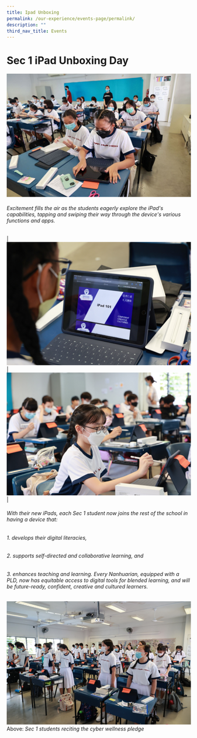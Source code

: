 ```yaml
---
title: Ipad Unboxing
permalink: /our-experience/events-page/permalink/
description: ""
third_nav_title: Events
---
```

# Sec 1 iPad Unboxing Day

![](/images/Sec%201%20iPad%20Unboxing%20(24)%20-%20Edited.png)

###### Excitement fills the air as the students eagerly explore the iPad's capabilities, tapping and swiping their way through the device's various functions and apps.

|![](/images/Sec%201%20iPad%20Unboxing%20(150)edited.jpg)  | ![](/images/Sec%201%20iPad%20Unboxing%20(115)%20edited.jpg)|

###### With their new iPads, each Sec 1 student now joins the rest of the school in having a device that:
###### 
###### 1.  develops their digital literacies,
######     
###### 2.  supports self-directed and collaborative learning, and
######     
###### 3.  enhances teaching and learning. Every Nanhuarian, equipped with a PLD, now has equitable access to digital tools for blended learning, and will be future-ready, confident, creative and cultured learners.

![](/images/Sec%201%20iPad%20Unboxing%20(162)%20edited.jpg)
Above: *Sec 1 students reciting the cyber wellness pledge*